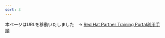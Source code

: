 ```yaml
---
sort: 3
---
```


本ページはURLを移動いたしました　→ [Red Hat Partner Training Portal利用手順](../offering/usage-ptp.html)